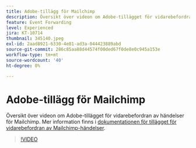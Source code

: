 ```yaml
---
title: Adobe-tillägg för Mailchimp
description: Översikt över videon om Adobe-tillägget för vidarebefordran av händelser för Mailchimp.
feature: Event Forwarding
level: Experienced
jira: KT-10714
thumbnail: 345140.jpeg
exl-id: 2aad8921-6330-4e81-ad3a-044423889abd
source-git-commit: 286c85aa88d44574f00ded67f0de8e0c945a153e
workflow-type: tm+mt
source-wordcount: '40'
ht-degree: 0%

---
```


# Adobe-tillägg för Mailchimp

Översikt över videon om Adobe-tillägget för vidarebefordran av händelser för Mailchimp. Mer information finns i [dokumentationen för tillägget för vidarebefordran av Mailchimp-händelser](https://experienceleague.adobe.com/docs/experience-platform/tags/extensions/adobe/mailchimp-edge/overview.html).

>[!VIDEO](https://video.tv.adobe.com/v/345140/?learn=on&enablevpops)
